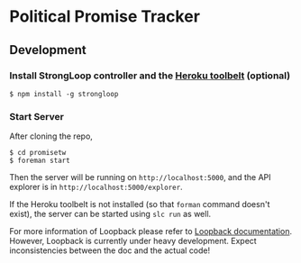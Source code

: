 Political Promise Tracker
=========================

Development
-----------

### Install StrongLoop controller and the [Heroku toolbelt](https://toolbelt.heroku.com/) (optional)

```
$ npm install -g strongloop
```

### Start Server

After cloning the repo,

```
$ cd promisetw
$ foreman start
```

Then the server will be running on `http://localhost:5000`, and the API explorer is in `http://localhost:5000/explorer`.

If the Heroku toolbelt is not installed (so that `forman` command doesn't exist), the server can be started using `slc run` as well.

For more information of Loopback please refer to [Loopback documentation](http://docs.strongloop.com/display/public/LB/LoopBack). However, Loopback is currently under heavy development. Expect inconsistencies between the doc and the actual code!
